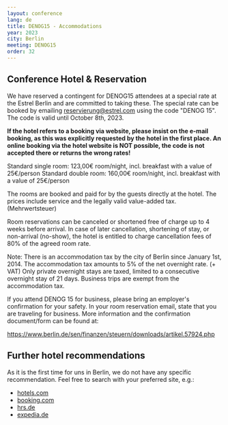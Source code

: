 ```yaml
---
layout: conference
lang: de
title: DENOG15 - Accommodations
year: 2023
city: Berlin
meeting: DENOG15
order: 32
---
```


## Conference Hotel & Reservation

We have reserved a contingent for DENOG15 attendees at a special rate at the Estrel Berlin and are committed to taking these. The special rate can be booked by emailing reservierung@estrel.com using the code "DENOG 15". The code is valid until October 8th, 2023.

<b>If the hotel refers to a booking via website, please insist on the e-mail booking, as this was explicitly requested by the hotel in the first place. An online booking via the hotel website is NOT possible, the code is not accepted there or returns the wrong rates!</b>

Standard single room: 123,00€ room/night, incl. breakfast with a value of 25€/person
Standard double room: 160,00€ room/night, incl. breakfast with a value of 25€/person

The rooms are booked and paid for by the guests directly at the hotel. The prices include service and the legally valid value-added tax. (Mehrwertsteuer) 

Room reservations can be canceled or shortened free of charge up to 4 weeks before arrival. In case of later cancellation, shortening of stay, or non-arrival (no-show), the hotel is entitled to charge cancellation fees of 80% of the agreed room rate.

Note: There is an accommodation tax by the city of Berlin since January 1st, 2014. The accommodation tax amounts to 5% of the net overnight rate. (+ VAT) Only private overnight stays are taxed, limited to a consecutive overnight stay of 21 days. Business trips are exempt from the accommodation tax. 

If you attend DENOG 15 for business, please bring an employer's confirmation for your safety. In your room reservation email, state that you are traveling for business. More information and the confirmation document/form can be found at:

<a href="https://www.berlin.de/sen/finanzen/steuern/downloads/artikel.57924.php">https://www.berlin.de/sen/finanzen/steuern/downloads/artikel.57924.php</a>



## Further hotel recommendations

As it is the first time for uns in Berlin, we do not have any specific recommendation. Feel free to search with your preferred site, e.g.: 

* <a href="https://de.hotels.com" target="\_new">hotels.com</a><br>
* <a href="https://www.booking.com/" target="\_new">booking.com</a><br>
* <a href="https://www.hrs.de" target="\_new">hrs.de</a><br>
* <a href="https://www.expedia.de" target="\_new">expedia.de</a><br>

<br>

